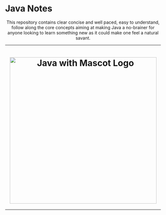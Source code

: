 # Java Notes
<p align="center">
  This repository contains clear concise and well paced, easy to understand, follow along the core concepts aiming at making Java a no-brainer for anyone looking to learn something new as it could make one feel a natural savant.
</p>
<hr>
<h1 align="center">
   <img src="http://cr.openjdk.java.net/~jeff/Duke/png/ChezDuke.png" height="475px" alt= "Java with Mascot Logo" />
</h1>
<hr>
